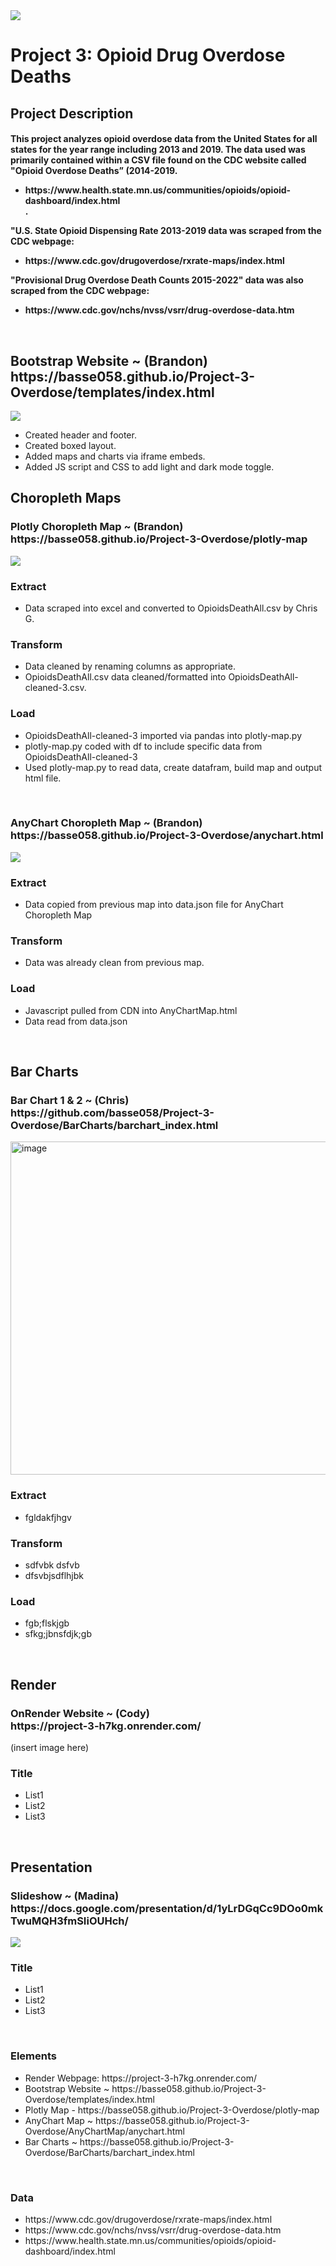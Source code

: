 <img src=/assets/header-opioid-epidemic.png>
<br>
<h1>Project 3: Opioid Drug Overdose Deaths</h1>

<h2>Project Description</h2>

<h4>This project analyzes opioid overdose data from the United States for all states for the year range including 2013 and 2019.
The data used was primarily contained within a CSV file found on the CDC website called "Opioid Overdose Deaths” (2014-2019.
<ul>
<li>https://www.health.state.mn.us/communities/opioids/opioid-dashboard/index.html</li>. 
</ul>
"U.S. State Opioid Dispensing Rate 2013-2019 data was scraped from the CDC webpage:
<ul>
<li>https://www.cdc.gov/drugoverdose/rxrate-maps/index.html</li>
</ul>
"Provisional Drug Overdose Death Counts 2015-2022" data was also scraped from the CDC webpage:
<ul>
<li>https://www.cdc.gov/nchs/nvss/vsrr/drug-overdose-data.htm</li>
</ul>
<br>
</h4>

<h2>Bootstrap Website ~ (Brandon)<br>
https://basse058.github.io/Project-3-Overdose/templates/index.html</h2>
<img src="assets/project-3-overdose-webpage-screenshot.jpg">
<ul>
  <li>Created header and footer.</li>
  <li>Created boxed layout.</li>
  <li>Added maps and charts via iframe embeds.</li>
  <li>Added JS script and CSS to add light and dark mode toggle.</li>
</ul>


<h2>Choropleth Maps</h2>
<h3>Plotly Choropleth Map ~ (Brandon)<br>
https://basse058.github.io/Project-3-Overdose/plotly-map</h3>
<img src="assets/plotly-choropleth-map.jpg">
<h3>Extract</h3>
<ul>
  <li>Data scraped into excel and converted to OpioidsDeathAll.csv by Chris G.</li>
</ul>
<h3>Transform</h3>
<ul>
  <li>Data cleaned by renaming columns as appropriate.</li>
  <li>OpioidsDeathAll.csv data cleaned/formatted into OpioidsDeathAll-cleaned-3.csv.</li>
</ul>
<h3>Load</h3>
<ul>
  <li>OpioidsDeathAll-cleaned-3 imported via pandas into plotly-map.py</li>
  <li>plotly-map.py coded with df to include specific data from OpioidsDeathAll-cleaned-3</li>
  <li>Used plotly-map.py to read data, create datafram, build map and output html file.</li>
</ul>
<br>
<h3>AnyChart Choropleth Map ~ (Brandon)<br>
https://basse058.github.io/Project-3-Overdose/anychart.html</h3>
<img src="assets/anychart-choropleth-map.jpg">
<h3>Extract</h3>
<ul>
  <li>Data copied from previous map into data.json file for AnyChart Choropleth Map</li>
</ul>
<h3>Transform</h3>
<ul>
  <li>Data was already clean from previous map.</li>
  </ul>
<h3>Load</h3>
<ul>
  <li>Javascript pulled from CDN into AnyChartMap.html</li>
  <li>Data read from data.json</li>
</ul>
<br>
<h2>Bar Charts</h2>
<h3>Bar Chart 1 & 2 ~ (Chris)<br>
https://github.com/basse058/Project-3-Overdose/BarCharts/barchart_index.html</h3>
<img width="533" alt="image" src="https://user-images.githubusercontent.com/111404552/215232103-79817c84-8aa1-444d-a096-d737826fcf52.png">
<h3>Extract</h3>
<ul>
  <li>fgldakfjhgv</li>
</ul>
<h3>Transform</h3>
<ul>
  <li>sdfvbk dsfvb</li>
  <li>dfsvbjsdflhjbk</li>
</ul>
<h3>Load</h3>
<ul>
  <lifsgbsfdglojkb</li>
  <li>fgb;flskjgb</li>
  <li>sfkg;jbnsfdjk;gb</li>
</ul>
<br>
<h2>Render</h2>
<h3>OnRender Website ~ (Cody)<br>
https://project-3-h7kg.onrender.com/</h3>
(insert image here)
<h3>Title</h3>
<ul>
<li>List1</li>
<li>List2</li>
<li>List3</li>
</ul>
<br>
<h2>Presentation</h2>
<h3>Slideshow ~ (Madina)<br>
https://docs.google.com/presentation/d/1yLrDGqCc9DOo0mkTwuMQH3fmSIiOUHch/</h3>
<img src="assets/google-slides-presentation.jpg">
<h3>Title</h3>
<ul>
<li>List1</li>
<li>List2</li>
<li>List3</li>
</ul>
<br>
<h3>Elements</h3>
<ul>
<li>Render Webpage: https://project-3-h7kg.onrender.com/</li>
<li>Bootstrap Website ~ https://basse058.github.io/Project-3-Overdose/templates/index.html</li>
<li>Plotly Map - https://basse058.github.io/Project-3-Overdose/plotly-map</li>
<li>AnyChart Map ~ https://basse058.github.io/Project-3-Overdose/AnyChartMap/anychart.html</li>
<li>Bar Charts ~ https://basse058.github.io/Project-3-Overdose/BarCharts/barchart_index.html</li>
 </ul>
<br>
<h3>Data</h3>
<ul>
<li>https://www.cdc.gov/drugoverdose/rxrate-maps/index.html</li>
<li>https://www.cdc.gov/nchs/nvss/vsrr/drug-overdose-data.htm</li>
<li>https://www.health.state.mn.us/communities/opioids/opioid-dashboard/index.html</li>
</ul>
